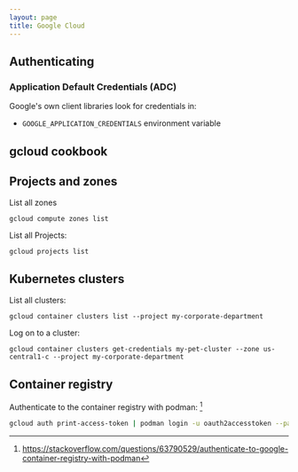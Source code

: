 ```yaml
---
layout: page
title: Google Cloud
---
```


## Authenticating

### Application Default Credentials (ADC)

Google's own client libraries look for credentials in:

- `GOOGLE_APPLICATION_CREDENTIALS` environment variable

## gcloud cookbook

## Projects and zones

List all zones

```
gcloud compute zones list
```

List all Projects:

```
gcloud projects list
```

## Kubernetes clusters

List all clusters:

```
gcloud container clusters list --project my-corporate-department
```

Log on to a cluster:

```
gcloud container clusters get-credentials my-pet-cluster --zone us-central1-c --project my-corporate-department
```

## Container registry

Authenticate to the container registry with podman: [^1]

```bash
gcloud auth print-access-token | podman login -u oauth2accesstoken --password-stdin XX.gcr.io
```

[^1]: https://stackoverflow.com/questions/63790529/authenticate-to-google-container-registry-with-podman
